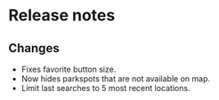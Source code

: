 # Release notes
## Changes
* Fixes favorite button size.
* Now hides parkspots that are not available on map.
* Limit last searches to 5 most recent locations.
